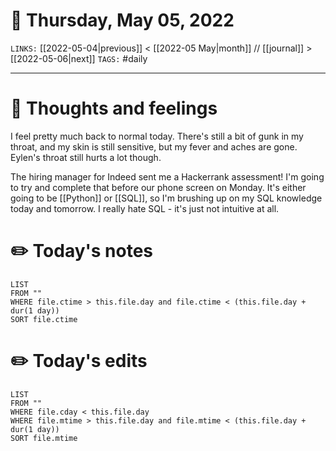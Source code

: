 # 📅 Thursday, May 05, 2022
`LINKS:` [[2022-05-04|previous]] < [[2022-05 May|month]] // [[journal]] > [[2022-05-06|next]] 
`TAGS:` #daily

---
# 💭 Thoughts and feelings
I feel pretty much back to normal today. There's still a bit of gunk in my throat, and my skin is still sensitive, but my fever and aches are gone. Eylen's throat still hurts a lot though. 

The hiring manager for Indeed sent me a Hackerrank assessment! I'm going to try and complete that before our phone screen on Monday. It's either going to be [[Python]] or [[SQL]], so I'm brushing up on my SQL knowledge today and tomorrow. I really hate SQL - it's just not intuitive at all. 

# ✏️ Today's notes
```dataview
LIST 
FROM ""
WHERE file.ctime > this.file.day and file.ctime < (this.file.day + dur(1 day))
SORT file.ctime
```
# ✏️ Today's edits
```dataview
LIST
FROM ""
WHERE file.cday < this.file.day
WHERE file.mtime > this.file.day and file.mtime < (this.file.day + dur(1 day))
SORT file.mtime
```